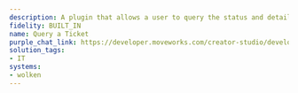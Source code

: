 ```yaml
---
description: A plugin that allows a user to query the status and details of a ticket.
fidelity: BUILT_IN
name: Query a Ticket
purple_chat_link: https://developer.moveworks.com/creator-studio/developer-tools/purple-chat?purple_chat_v1=%7B%22messages%22%3A%5B%7B%22from%22%3A%22USER%22%2C%22text%22%3A%22%3Cp%3ECan+you+get+me+the+details+for+ticket+WLK-12745%3F%3C%2Fp%3E%22%7D%2C%7B%22from%22%3A%22BOT%22%2C%22text%22%3A%22Checking+the+details+for+ticket+WLK-12345+in+Wolken...%22%2C%22cards%22%3A%5B%7B%22title%22%3A%22Ticket+Details%3A+WLK-12345%22%2C%22text%22%3A%22%3Cb%3EStatus%3A%3C%2Fb%3E+In+Progress%3Cbr%3E%3Cb%3EAssigned+to%3A%3C%2Fb%3E+Jenny+Smith%3Cbr%3E%3Cb%3EDue+Date%3A%3C%2Fb%3E+October+20%2C+2023%3Cbr%3E%3Cb%3ENotes%3A%3C%2Fb%3E+Awaiting+user+confirmation+on+hardware+replacement.%3Cbr%3E%22%7D%5D%7D%5D%2C%22settings%22%3A%7B%22colorStyle%22%3A%22LIGHT%22%2C%22startTime%22%3A%2211%3A43%2BAM%22%2C%22defaultPerson%22%3A%22GWEN%22%2C%22editable%22%3Atrue%2C%22botName%22%3A%22%22%2C%22botImageUrl%22%3A%22%22%7D%7D
solution_tags:
- IT
systems:
- wolken
---
```

